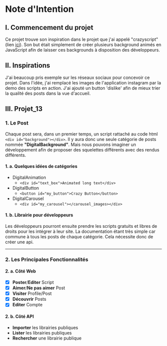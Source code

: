 # Note d'Intention

## I. Commencement du projet

Ce projet trouve son inspiration dans le projet que j'ai appelé
"crazyscript"
(lien [ici](https://github.com/GoswaTech/crazyscript)). Son but
était simplement de créer plusieurs background animés en
JavaScript afin de laisser ces backgrounds à disposition des
développeurs.

## II. Inspirations

J'ai beaucoup pris exemple sur les réseaux sociaux pour concevoir
ce projet. Dans l'idée, j'ai remplacé les images de l'application
instagram par la demo des scripts en action. J'ai ajouté un
button 'dislike' afin de mieux trier la qualité des posts dans la
vue d'accueil.

## III. Projet_13

### 1. Le Post

Chaque post sera, dans un premier temps, un script rattaché au
code html `<div id="background"></div>`. Il y aura donc une
seule catégorie de posts nommée **"DigitalBackground"**. Mais nous
pouvons imaginer un développement afin de proposer des squelettes
différents avec des rendus différents.

#### 1. a. Quelques idées de catégories
- DigitalAnimation
    - `<div id="text_box">Animated long text</div>`
- DigitalButton
    - `<button id="my_button">Crazy Button</button>`
- DigitalCarousel
    - `<div id="my_carousel"></carousel_images></div>`

#### 1. b. Librairie pour développeurs

Les développeurs pourront ensuite prendre les scripts gratuits
et libres de droits pour les intégrer à leur site. La
documentation étant très simple car commune à tous les posts
de chaque catégorie. Cela nécessite donc de créer une api.

---

### 2. Les Principales Fonctionnalités

#### 2. a. Côté Web

- [x] **Poster**/**Editer** Script
- [x] **Aimer**/**Ne pas aimer** Post
- [x] **Visiter** Profile/Post
- [x] **Découvrir** Posts
- [x] **Editer** Compte

#### 2. b. Côté API

- **Importer** les librairies publiques
- **Lister** les librairies publiques
- **Rechercher** une librairie publique
